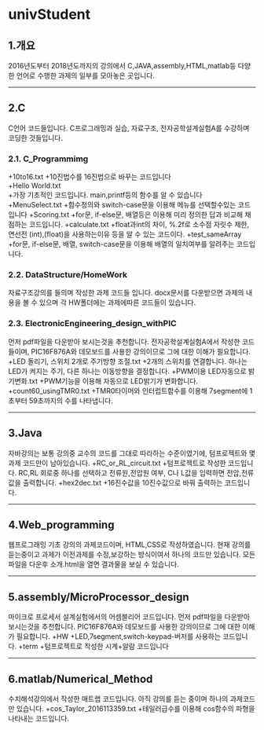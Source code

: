 # univStudent

## 1.개요
 2016년도부터 2018년도까지의 강의에서 C,JAVA,assembly,HTML,matlab등 다양한 언어로 수행한 과제의 일부를 모아놓은 곳입니다.
***

## 2.C
 C언어 코드들입니다. C프로그래밍과 실습, 자료구조, 전자공학설계실험A를 수강하며 코딩한 것들입니다. 

### 2.1. C_Programmimg
+10to16.txt
	+10진법수를 16진법으로 바꾸는 코드입니다	
+Hello World.txt	
	+가장 기초적인 코드입니다. main,printf등의 함수를 알 수 있습니다
+MenuSelect.txt
	+함수정의와 switch-case문을 이용해 메뉴를 선택할수있는 코드입니다
+Scoring.txt
	+for문, if-else문, 배열등은 이용해 미리 정의한 답과 비교해 채점하는 코드입니다.	
+calculate.txt
	+float과int의 차이, %.2f로 소수점 자릿수 제한, 연선전 (int),(float)을 사용하는이유 등을 알 수 있는 코드이다. 
+test_sameArray
	+for문, if-else문, 배열, switch-case문을 이용해 배열의 일치여부를 알려주는 코드입니다.

### 2.2. DataStructure/HomeWork
 자료구조강의를 들의며 작성한 과제 코드들 입니다. docx문서를 다운받으면 과제의 내용을 볼 수 있으며 각 HW폴더에는 과제에따른 코드들이 있습니다.

### 2.3. ElectronicEngineering_design_withPIC
 먼저 pdf파일을 다운받아 보시는것을 추천합니다. 전자공학설계실험A에서 작성한 코드들이며, PIC16F876A와 데모보드를 사용한 강의이므로 그에 대한 이해가 필요합니다.
+LED 돌리기, 스위치 2개로 주기방향 조절.txt
	+2개의 스위치를 연결합니다. 하나는 LED가 켜지는 주기, 다른 하나는 이동방향을 결정합니다.
+PWM이용 LED자동으로 밝기변화.txt
	+PWM기능을 이용해 자동으로 LED밝기가 변화합니다.
+count60_usingTMR0.txt
	+TMR0타이머와 인터럽트함수를 이용해 7segment에 1초부터 59초까지의 수를 나타냅니다.
***

## 3.Java
 자바강의는 보통 강의중 교수의 코드를 그대로 따라하는 수준이였기에, 텀프로젝트와 몇 과제 코드만이 남아있습니다.
+RC_or_RL_circuit.txt
	+텀프로젝트로 작성한 코드입니다. RC,RL 회로중 하나를 선택하고 전류원,전압원 여부, C나 L값을 입력하면 전압,전류값을 출력합니다. 
+hex2dec.txt
	+16진수값을 10진수값으로 바꿔 출력하는 코드입니다.
***

## 4.Web_programming
 웹프로그래밍 기초 강의의 과제코드이며, HTML,CSS로 작성하였습니다. 현재 강의를 듣는중이고 과제가 이전과제를 수정,보강하는 방식이여서 하나의 코드만 있습니다. 모든 파일을 다운후 소개.html을 열면 결과물을 보실 수 있습니다.
***

## 5.assembly/MicroProcessor_design
 마이크로 프로세서 설계실험에서의 어셈블리어 코드입니다. 먼저 pdf파일을 다운받아 보시는것을 추천합니다. PIC16F876A와 데모보드를 사용한 강의이므로 그에 대한 이해가 필요합니다.
+HW
	+LED,7segment,switch-keypad-버저를 사용하는 코드입니다.
+term
	+텀프로젝트로 작성한 시계+알람 코드입니다
***

## 6.matlab/Numerical_Method
 수치해석강의에서 작성한 매트랩 코드입니다. 아직 강의를 듣는 중이며 하나의 과제코드만 있습니다.
+cos_Taylor_2016113359.txt
	+테일러급수를 이용해 cos함수의 파형을 나타내는 코드입니다.
